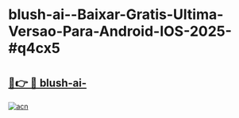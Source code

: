 # blush-ai--Baixar-Gratis-Ultima-Versao-Para-Android-IOS-2025-#q4cx5

# <h2><a href="https://ainizakaria.my?title=blush-ai-&ref=22M">🔗👉 🔴 blush-ai-</a></h2>

[![acn](https://github.com/user-attachments/assets/0f9c940e-d8b0-45ae-aac7-cd30a18b3e1c)](https://ainizakaria.my?title=blush-ai-&ref=22M)


